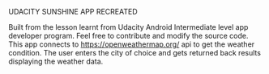 UDACITY SUNSHINE APP RECREATED 

Built from the lesson learnt from Udacity Android Intermediate level app developer program. Feel free to contribute and modify the source code. 
This app connects to https://openweathermap.org/ api to get the weather condition. The user enters the city of choice and gets returned back results displaying the weather data.
